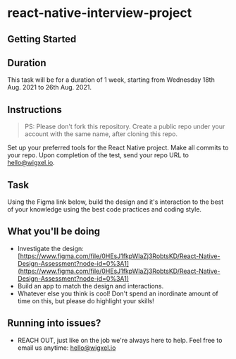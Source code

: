 # react-native-interview-project

## Getting Started

## Duration
This task will be for a duration of 1 week, starting from Wednesday 18th Aug. 2021 to 26th Aug. 2021.

## Instructions
> PS: Please don't fork this repository. Create a public repo under your account with the same name, after cloning this repo.  

Set up your preferred tools for the React Native project.
Make all commits to your repo. Upon completion of the test, send your repo URL to hello@wigxel.io.

## Task
Using the Figma link below, build the design and it's interaction to the best of your knowledge using the best code practices and coding style.

## What you'll be doing
- Investigate the design: [https://www.figma.com/file/0HEsJ1fkpWlaZj3RobtsKD/React-Native-Design-Assessment?node-id=0%3A1](https://www.figma.com/file/0HEsJ1fkpWlaZj3RobtsKD/React-Native-Design-Assessment?node-id=0%3A1)
- Build an app to match the design and interactions.
- Whatever else you think is cool! Don't spend an inordinate amount of time on this, but please do highlight your skills!

## Running into issues?
- REACH OUT, just like on the job we're always here to help. Feel free to email us anytime: hello@wigxel.io

